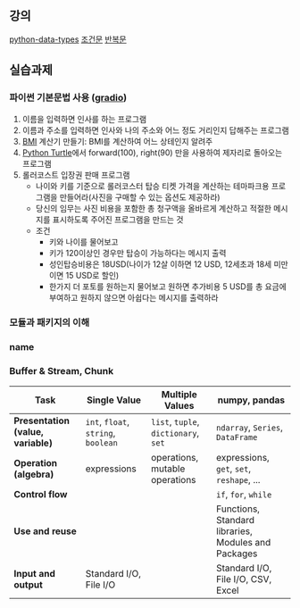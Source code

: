 ## 강의
[python-data-types](https://www.geeksforgeeks.org/python/python-data-types/)
[조건문](https://www.geeksforgeeks.org/python/conditional-statements-in-python/)
[반복문](https://www.geeksforgeeks.org/python/loops-in-python/)

## 실습과제
### 파이썬 기본문법 사용 ([gradio](https://www.gradio.app/playground))

1. 이름을 입력하면 인사를 하는 프로그램
2. 이름과 주소를 입력하면 인사와 나의 주소와 어느 정도 거리인지 답해주는 프로그램
3. [BMI](https://en.wikipedia.org/wiki/Body_mass_index) 계산기 만들기: BMI를 계산하여 어느 상테인지 알려주
4. [Python Turtle](https://pypi.org/project/ColabTurtlePlus/)에서 forward(100), right(90) 만을 사용하여 제자리로 돌아오는 프로그램
5. 롤러코스트 입장권 판매 프로그램
   - 나이와 키를 기준으로 롤러코스터 탑승 티켓 가격을 계산하는 테마파크용 프로그램을 만들어라(사진을 구매할 수 있는 옵션도 제공하라)
   - 당신의 임무는 사진 비용을 포함한 총 청구액을 올바르게 계산하고 적절한 메시지를 표시하도록 주어진 프로그램을 만드는 것
   - 조건
     - 키와 나이를 물어보고
     - 키가 120이상인 경우만 탑승이 가능하다는 메시지 출력
     - 성인탑승비용은 18USD(나이가 12살 이하면 12 USD, 12세초과 18세 미만이면 15 USD로 할인)
     - 한가지 더 포토를 원하는지 물어보고 원하면 추가비용 5 USD를 총 요금에 부여하고 원하지 않으면 아쉽다는 메시지를 출력하라

### 모듈과 패키지의 이해
### __name__
### Buffer & Stream, Chunk


| Task                         | Single Value                           | Multiple Values                                | numpy, pandas                                         |
|-----------------------------|----------------------------------------|------------------------------------------------|--------------------------------------------------------|
| **Presentation (value, variable)** | `int`, `float`, `string`, `boolean`       | `list`, `tuple`, `dictionary`, `set`           | `ndarray`, `Series`, `DataFrame`                      |
| **Operation (algebra)**     | expressions                            | operations, mutable operations                 | expressions, `get`, `set`, `reshape`, ...             |
| **Control flow**            |                                        |                                                | `if`, `for`, `while`                                  |
| **Use and reuse**           |                                        |                                                | Functions, Standard libraries, Modules and Packages   |
| **Input and output**        | Standard I/O, File I/O                 |                                                | Standard I/O, File I/O, CSV, Excel                    |

